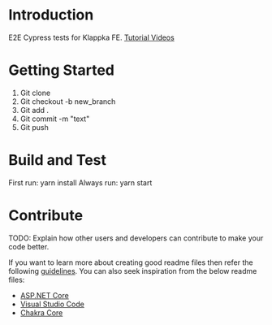 # Introduction 
E2E Cypress tests for Klappka FE. 
[Tutorial Videos](https://docs.cypress.io/examples/examples/tutorials#Best-Practices)

# Getting Started
1.	Git clone
2.	Git checkout -b new_branch
3.	Git add .
4.	Git commit -m "text"
5.	Git push

# Build and Test
First run: yarn install
Always run: yarn start
            

# Contribute
TODO: Explain how other users and developers can contribute to make your code better. 

If you want to learn more about creating good readme files then refer the following [guidelines](https://docs.microsoft.com/en-us/azure/devops/repos/git/create-a-readme?view=azure-devops). You can also seek inspiration from the below readme files:
- [ASP.NET Core](https://github.com/aspnet/Home)
- [Visual Studio Code](https://github.com/Microsoft/vscode)
- [Chakra Core](https://github.com/Microsoft/ChakraCore)